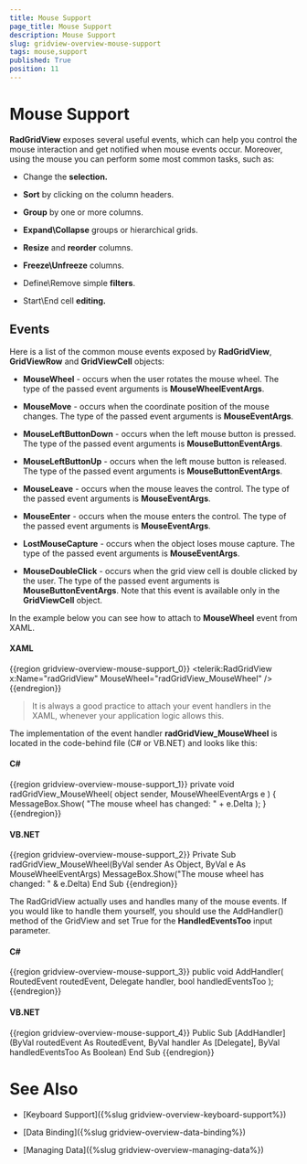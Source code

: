 ```yaml
---
title: Mouse Support
page_title: Mouse Support
description: Mouse Support
slug: gridview-overview-mouse-support
tags: mouse,support
published: True
position: 11
---
```


# Mouse Support



__RadGridView__ exposes several useful events, which can help you control the mouse interaction and get notified when mouse events occur. Moreover, using the mouse you can perform some most common tasks, such as:

* Change the __selection.__

* __Sort__ by clicking on the column headers.

* __Group__ by one or more columns.

* __Expand\Collapse__ groups or hierarchical grids.

* __Resize__ and __reorder__ columns.

* __Freeze\Unfreeze__ columns.

* Define\Remove simple __filters__.

* Start\End cell __editing.__

## Events

Here is a list of the common mouse events exposed by __RadGridView__, __GridViewRow__ and __GridViewCell__ objects:

* __MouseWheel__ - occurs when the user rotates the mouse wheel. The type of the passed event arguments is __MouseWheelEventArgs__.

* __MouseMove__ - occurs when the coordinate position of the mouse changes. The type of the passed event arguments is __MouseEventArgs__.

* __MouseLeftButtonDown__ - occurs when the left mouse button is pressed. The type of the passed event arguments is __MouseButtonEventArgs__.

* __MouseLeftButtonUp__ - occurs when the left mouse button is released. The type of the passed event arguments is __MouseButtonEventArgs__.

* __MouseLeave__ - occurs when the mouse leaves the control. The type of the passed event arguments is __MouseEventArgs__.

* __MouseEnter__ - occurs when the mouse enters the control. The type of the passed event arguments is __MouseEventArgs__.

* __LostMouseCapture__ - occurs when the object loses mouse capture. The type of the passed event arguments is __MouseEventArgs__.

* __MouseDoubleClick__ - occurs when the grid view cell is double clicked by the user. The type of the passed event arguments is __MouseButtonEventArgs__. Note that this event is available only in the __GridViewCell__ object.

In the example below you can see how to attach to __MouseWheel__ event from XAML.

#### __XAML__

{{region gridview-overview-mouse-support_0}}
	<telerik:RadGridView x:Name="radGridView" MouseWheel="radGridView_MouseWheel" />
	{{endregion}}



>It is always a good practice to attach your event handlers in the XAML, whenever your application logic allows this.

The implementation of the event handler __radGridView_MouseWheel__ is located in the code-behind file (C# or VB.NET) and looks like this:

#### __C#__

{{region gridview-overview-mouse-support_1}}
	private void radGridView_MouseWheel( object sender, MouseWheelEventArgs e )
	{
	    MessageBox.Show( "The mouse wheel has changed: " + e.Delta );
	}
	{{endregion}}



#### __VB.NET__

{{region gridview-overview-mouse-support_2}}
	Private Sub radGridView_MouseWheel(ByVal sender As Object, ByVal e As MouseWheelEventArgs)
	    MessageBox.Show("The mouse wheel has changed: " & e.Delta)
	End Sub
	{{endregion}}



The RadGridView actually uses and handles many of the mouse events. If you would like to handle them yourself, you should use the AddHandler() method of the GridView and set True for the __HandledEventsToo__ input parameter.
        

#### __C#__

{{region gridview-overview-mouse-support_3}}
	    public void AddHandler( RoutedEvent routedEvent, Delegate handler, bool handledEventsToo );
	{{endregion}}



#### __VB.NET__

{{region gridview-overview-mouse-support_4}}
	    Public Sub [AddHandler](ByVal routedEvent As RoutedEvent, ByVal handler As [Delegate], ByVal handledEventsToo As Boolean)
	    End Sub
	{{endregion}}



# See Also

 * [Keyboard Support]({%slug gridview-overview-keyboard-support%})

 * [Data Binding]({%slug gridview-overview-data-binding%})

 * [Managing Data]({%slug gridview-overview-managing-data%})
